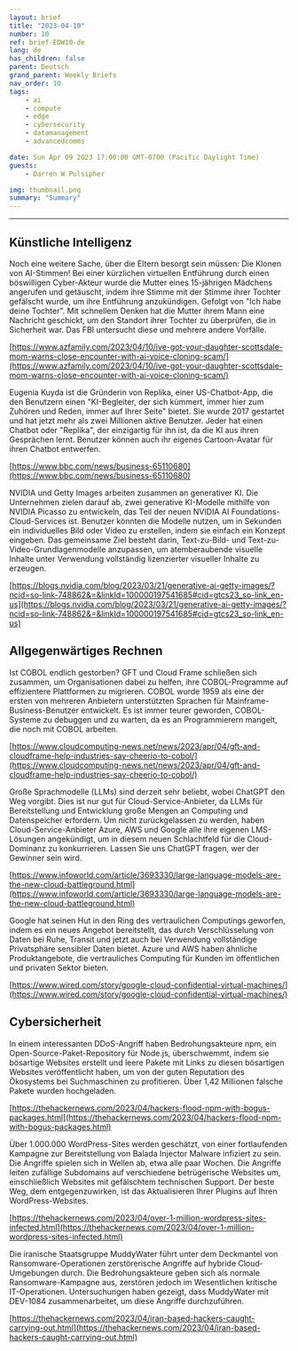 ```yaml
---
layout: brief
title: "2023-04-10"
number: 10
ref: brief-EDW10-de
lang: de
has_children: false
parent: Deutsch
grand_parent: Weekly Briefs
nav_order: 10
tags:
    - ai
    - compute
    - edge
    - cybersecurity
    - datamanagement
    - advancedcomms

date: Sun Apr 09 2023 17:00:00 GMT-0700 (Pacific Daylight Time)
guests:
    - Darren W Pulsipher

img: thumbnail.png
summary: "Summary"
---
```




---

## Künstliche Intelligenz

Noch eine weitere Sache, über die Eltern besorgt sein müssen: Die Klonen von AI-Stimmen! Bei einer kürzlichen virtuellen Entführung durch einen böswilligen Cyber-Akteur wurde die Mutter eines 15-jährigen Mädchens angerufen und getäuscht, indem ihre Stimme mit der Stimme ihrer Tochter gefälscht wurde, um ihre Entführung anzukündigen. Gefolgt von "Ich habe deine Tochter". Mit schnellem Denken hat die Mutter ihrem Mann eine Nachricht geschickt, um den Standort ihrer Tochter zu überprüfen, die in Sicherheit war. Das FBI untersucht diese und mehrere andere Vorfälle.

[https://www.azfamily.com/2023/04/10/ive-got-your-daughter-scottsdale-mom-warns-close-encounter-with-ai-voice-cloning-scam/](https://www.azfamily.com/2023/04/10/ive-got-your-daughter-scottsdale-mom-warns-close-encounter-with-ai-voice-cloning-scam/)

Eugenia Kuyda ist die Gründerin von Replika, einer US-Chatbot-App, die den Benutzern einen "KI-Begleiter, der sich kümmert, immer hier zum Zuhören und Reden, immer auf Ihrer Seite" bietet. Sie wurde 2017 gestartet und hat jetzt mehr als zwei Millionen aktive Benutzer. Jeder hat einen Chatbot oder "Replika", der einzigartig für ihn ist, da die KI aus ihren Gesprächen lernt. Benutzer können auch ihr eigenes Cartoon-Avatar für ihren Chatbot entwerfen.

[https://www.bbc.com/news/business-65110680](https://www.bbc.com/news/business-65110680)

NVIDIA und Getty Images arbeiten zusammen an generativer KI. Die Unternehmen zielen darauf ab, zwei generative KI-Modelle mithilfe von NVIDIA Picasso zu entwickeln, das Teil der neuen NVIDIA AI Foundations-Cloud-Services ist. Benutzer könnten die Modelle nutzen, um in Sekunden ein individuelles Bild oder Video zu erstellen, indem sie einfach ein Konzept eingeben. Das gemeinsame Ziel besteht darin, Text-zu-Bild- und Text-zu-Video-Grundlagenmodelle anzupassen, um atemberaubende visuelle Inhalte unter Verwendung vollständig lizenzierter visueller Inhalte zu erzeugen.

[https://blogs.nvidia.com/blog/2023/03/21/generative-ai-getty-images/?ncid=so-link-748862&=&linkId=100000197541685#cid=gtcs23_so-link_en-us](https://blogs.nvidia.com/blog/2023/03/21/generative-ai-getty-images/?ncid=so-link-748862&=&linkId=100000197541685#cid=gtcs23_so-link_en-us)

## Allgegenwärtiges Rechnen

Ist COBOL endlich gestorben? GFT und Cloud Frame schließen sich zusammen, um Organisationen dabei zu helfen, ihre COBOL-Programme auf effizientere Plattformen zu migrieren. COBOL wurde 1959 als eine der ersten von mehreren Anbietern unterstützten Sprachen für Mainframe-Business-Benutzer entwickelt. Es ist immer teurer geworden, COBOL-Systeme zu debuggen und zu warten, da es an Programmierern mangelt, die noch mit COBOL arbeiten.

[https://www.cloudcomputing-news.net/news/2023/apr/04/gft-and-cloudframe-help-industries-say-cheerio-to-cobol/](https://www.cloudcomputing-news.net/news/2023/apr/04/gft-and-cloudframe-help-industries-say-cheerio-to-cobol/)

Große Sprachmodelle (LLMs) sind derzeit sehr beliebt, wobei ChatGPT den Weg vorgibt. Dies ist nur gut für Cloud-Service-Anbieter, da LLMs für Bereitstellung und Entwicklung große Mengen an Computing und Datenspeicher erfordern. Um nicht zurückgelassen zu werden, haben Cloud-Service-Anbieter Azure, AWS und Google alle ihre eigenen LMS-Lösungen angekündigt, um in diesem neuen Schlachtfeld für die Cloud-Dominanz zu konkurrieren. Lassen Sie uns ChatGPT fragen, wer der Gewinner sein wird.

[https://www.infoworld.com/article/3693330/large-language-models-are-the-new-cloud-battleground.html](https://www.infoworld.com/article/3693330/large-language-models-are-the-new-cloud-battleground.html)

Google hat seinen Hut in den Ring des vertraulichen Computings geworfen, indem es ein neues Angebot bereitstellt, das durch Verschlüsselung von Daten bei Ruhe, Transit und jetzt auch bei Verwendung vollständige Privatsphäre sensibler Daten bietet. Azure und AWS haben ähnliche Produktangebote, die vertrauliches Computing für Kunden im öffentlichen und privaten Sektor bieten.

[https://www.wired.com/story/google-cloud-confidential-virtual-machines/](https://www.wired.com/story/google-cloud-confidential-virtual-machines/)

## Cybersicherheit

In einem interessanten DDoS-Angriff haben Bedrohungsakteure npm, ein Open-Source-Paket-Repository für Node.js, überschwemmt, indem sie bösartige Websites erstellt und leere Pakete mit Links zu diesen bösartigen Websites veröffentlicht haben, um von der guten Reputation des Ökosystems bei Suchmaschinen zu profitieren. Über 1,42 Millionen falsche Pakete wurden hochgeladen.

[https://thehackernews.com/2023/04/hackers-flood-npm-with-bogus-packages.html](https://thehackernews.com/2023/04/hackers-flood-npm-with-bogus-packages.html)

Über 1.000.000 WordPress-Sites werden geschätzt, von einer fortlaufenden Kampagne zur Bereitstellung von Balada Injector Malware infiziert zu sein. Die Angriffe spielen sich in Wellen ab, etwa alle paar Wochen. Die Angriffe leiten zufällige Subdomains auf verschiedene betrügerische Websites um, einschließlich Websites mit gefälschtem technischen Support. Der beste Weg, dem entgegenzuwirken, ist das Aktualisieren Ihrer Plugins auf Ihren WordPress-Websites.

[https://thehackernews.com/2023/04/over-1-million-wordpress-sites-infected.html](https://thehackernews.com/2023/04/over-1-million-wordpress-sites-infected.html)

Die iranische Staatsgruppe MuddyWater führt unter dem Deckmantel von Ransomware-Operationen zerstörerische Angriffe auf hybride Cloud-Umgebungen durch. Die Bedrohungsakteure geben sich als normale Ransomware-Kampagne aus, zerstören jedoch im Wesentlichen kritische IT-Operationen. Untersuchungen haben gezeigt, dass MuddyWater mit DEV-1084 zusammenarbeitet, um diese Angriffe durchzuführen.

[https://thehackernews.com/2023/04/iran-based-hackers-caught-carrying-out.html](https://thehackernews.com/2023/04/iran-based-hackers-caught-carrying-out.html)


